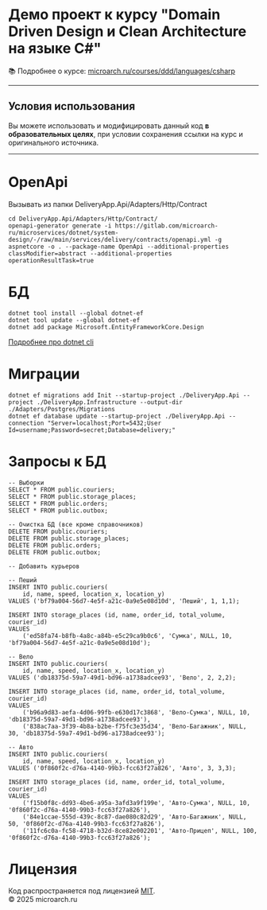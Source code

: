 # Демо проект к курсу "Domain Driven Design и Clean Architecture на языке C#"

📚 Подробнее о курсе: [microarch.ru/courses/ddd/languages/csharp](https://microarch.ru/courses/ddd/languages/csharp?utm_source=gitlab&utm_medium=repository)

---

## Условия использования

Вы можете использовать и модифицировать данный код **в образовательных целях**, при условии сохранения ссылки на курс и оригинального источника.

---

# OpenApi
Вызывать из папки DeliveryApp.Api/Adapters/Http/Contract
```
cd DeliveryApp.Api/Adapters/Http/Contract/
openapi-generator generate -i https://gitlab.com/microarch-ru/microservices/dotnet/system-design/-/raw/main/services/delivery/contracts/openapi.yml -g aspnetcore -o . --package-name OpenApi --additional-properties classModifier=abstract --additional-properties operationResultTask=true
```
# БД
```
dotnet tool install --global dotnet-ef
dotnet tool update --global dotnet-ef
dotnet add package Microsoft.EntityFrameworkCore.Design
```
[Подробнее про dotnet cli](https://learn.microsoft.com/ru-ru/ef/core/cli/dotnet)

# Миграции
```
dotnet ef migrations add Init --startup-project ./DeliveryApp.Api --project ./DeliveryApp.Infrastructure --output-dir ./Adapters/Postgres/Migrations
dotnet ef database update --startup-project ./DeliveryApp.Api --connection "Server=localhost;Port=5432;User Id=username;Password=secret;Database=delivery;"
```

# Запросы к БД
```
-- Выборки
SELECT * FROM public.couriers;
SELECT * FROM public.storage_places;
SELECT * FROM public.orders;
SELECT * FROM public.outbox;

-- Очистка БД (все кроме справочников)
DELETE FROM public.couriers;
DELETE FROM public.storage_places;
DELETE FROM public.orders;
DELETE FROM public.outbox;

-- Добавить курьеров

-- Пеший
INSERT INTO public.couriers(
    id, name, speed, location_x, location_y)
VALUES ('bf79a004-56d7-4e5f-a21c-0a9e5e08d10d', 'Пеший', 1, 1,1);

INSERT INTO storage_places (id, name, order_id, total_volume, courier_id)
VALUES
    ('ed58fa74-b8fb-4a8c-a84b-e5c29ca9b0c6', 'Сумка', NULL, 10, 'bf79a004-56d7-4e5f-a21c-0a9e5e08d10d');

-- Вело
INSERT INTO public.couriers(
    id, name, speed, location_x, location_y)
VALUES ('db18375d-59a7-49d1-bd96-a1738adcee93', 'Вело', 2, 2,2);

INSERT INTO storage_places (id, name, order_id, total_volume, courier_id)
VALUES
    ('b96a9d83-aefa-4d06-99fb-e630d17c3868', 'Вело-Сумка', NULL, 10, 'db18375d-59a7-49d1-bd96-a1738adcee93'),
    ('838ac7aa-3f39-4b8a-b2be-f75fc3e35d34', 'Вело-Багажник', NULL, 30, 'db18375d-59a7-49d1-bd96-a1738adcee93');

-- Авто
INSERT INTO public.couriers(
    id, name, speed, location_x, location_y)
VALUES ('0f860f2c-d76a-4140-99b3-fcc63f27a826', 'Авто', 3, 3,3);

INSERT INTO storage_places (id, name, order_id, total_volume, courier_id)
VALUES
    ('f15b0f8c-dd93-4be6-a95a-3afd3a9f199e', 'Авто-Сумка', NULL, 10, '0f860f2c-d76a-4140-99b3-fcc63f27a826'),
    ('84e1ccae-555d-439c-8c87-dae080c82d29', 'Авто-Багажник', NULL, 50, '0f860f2c-d76a-4140-99b3-fcc63f27a826'),
    ('11fc6c0a-fc58-4718-b32d-8ce82e002201', 'Авто-Прицеп', NULL, 100, '0f860f2c-d76a-4140-99b3-fcc63f27a826');   
```

# Лицензия

Код распространяется под лицензией [MIT](./LICENSE).  
© 2025 microarch.ru